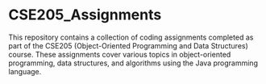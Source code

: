 # CSE205_Assignments
 This repository contains a collection of coding assignments completed as part of the CSE205 (Object-Oriented Programming and Data Structures) course. These assignments cover various topics in object-oriented programming, data structures, and algorithms using the Java programming language.

